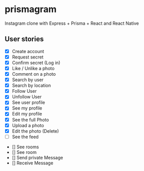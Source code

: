 # prismagram

Instagram clone with Express + Prisma + React and React Native

## User stories

- [x] Create account
- [x] Request secret
- [x] Confirm secret (Log in)
- [x] Like / Unlike a photo
- [x] Comment on a photo
- [x] Search by user
- [x] Search by location
- [x] Follow User
- [x] Unfollow User
- [x] See user profile
- [x] See my profile
- [x] Edit my profile
- [x] See the full Photo
- [x] Upload a photo
- [x] Edit the photo (Delete)
- [ ] See the feed
- [] See rooms
- [] See room
- [] Send private Message
- [] Receive Message
